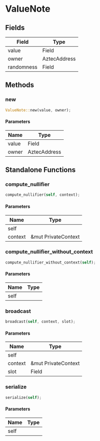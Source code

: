 # ValueNote

## Fields
| Field | Type |
| --- | --- |
| value | Field |
| owner | AztecAddress |
| randomness | Field |

## Methods

### new

```rust
ValueNote::new(value, owner);
```

#### Parameters
| Name | Type |
| --- | --- |
| value | Field |
| owner | AztecAddress |

## Standalone Functions

### compute_nullifier

```rust
compute_nullifier(self, context);
```

#### Parameters
| Name | Type |
| --- | --- |
| self |  |
| context | &mut PrivateContext |

### compute_nullifier_without_context

```rust
compute_nullifier_without_context(self);
```

#### Parameters
| Name | Type |
| --- | --- |
| self |  |

### broadcast

```rust
broadcast(self, context, slot);
```

#### Parameters
| Name | Type |
| --- | --- |
| self |  |
| context | &mut PrivateContext |
| slot | Field |

### serialize

```rust
serialize(self);
```

#### Parameters
| Name | Type |
| --- | --- |
| self |  |

